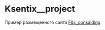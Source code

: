 
# Ksentix__project
Пример размещенного сайта
[F&L_consalding](https://garishulc.github.io/Ksentix__project/)
